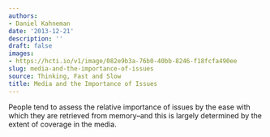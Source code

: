 ```yaml
---
authors:
- Daniel Kahneman
date: '2013-12-21'
description: ''
draft: false
images:
- https://hcti.io/v1/image/082e9b3a-76b0-40bb-8246-f18fcfa490ee
slug: media-and-the-importance-of-issues
source: Thinking, Fast and Slow
title: Media and the Importance of Issues
---
```


People tend to assess the relative importance of issues by the ease with which they are retrieved from memory–and this is largely determined by the extent of coverage in the media.